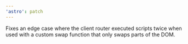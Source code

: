 ```yaml
---
'astro': patch
---
```


Fixes an edge case where the client router executed scripts twice when used with a custom swap function that only swaps parts of the DOM.
